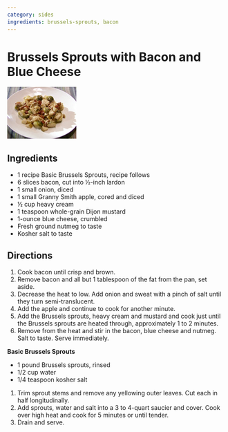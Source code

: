 ```yaml
---
category: sides
ingredients: brussels-sprouts, bacon
---
```


# Brussels Sprouts with Bacon and Blue Cheese
![brussels_sprouts.png](../images/brussels_sprouts.png)

## Ingredients

- 1 recipe Basic Brussels Sprouts, recipe follows
- 6 slices bacon, cut into ½-inch lardon
- 1 small onion, diced
- 1 small Granny Smith apple, cored and diced
- ½ cup heavy cream
- 1 teaspoon whole-grain Dijon mustard
- 1-ounce blue cheese, crumbled
- Fresh ground nutmeg to taste
- Kosher salt to taste

## Directions

1. Cook bacon until crisp and brown.
2. Remove bacon and all but 1 tablespoon of the fat from the pan, set aside.
4. Decrease the heat to low. Add onion and sweat with a pinch of salt until they turn semi-translucent.
5. Add the apple and continue to cook for another minute.
6. Add the Brussels sprouts, heavy cream and mustard and cook just until the Brussels sprouts are heated through, approximately 1 to 2 minutes.
7. Remove from the heat and stir in the bacon, blue cheese and nutmeg. Salt to taste. Serve immediately.

**Basic Brussels Sprouts**

- 1 pound Brussels sprouts, rinsed
- 1/2 cup water
- 1/4 teaspoon kosher salt

1. Trim sprout stems and remove any yellowing outer leaves. Cut each in half longitudinally.
2. Add sprouts, water and salt into a 3 to 4-quart saucier and cover. Cook over high heat and cook for 5 minutes or until tender.
3. Drain and serve.
